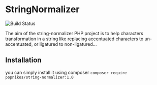 # StringNormalizer
![Build Status](https://travis-ci.org/popnikos/string-normalizer.svg?branch=master)

The aim of the string-normalizer PHP project is to help characters transformation in a string like replacing accentuated characters to un-accentuated, or ligatured to non-ligatured...

## Installation
you can simply install it using composer 
<code>composer require popnikos/string-normalizer:1.0</code>
